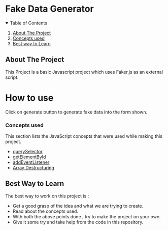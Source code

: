 # Fake Data Generator

<!-- TABLE OF CONTENTS -->
<details open="open">
  <summary>Table of Contents</summary>
  <ol>
    <li>
      <a href="#about-the-project">About The Project</a>
    <li>
      <a href="#concepts-used">Concepts used</a>
    </li>
    <li>
      <a href="#best-way-to-learn">Best way to Learn</a>
    </li>
  </ol>
</details>

<!-- ABOUT THE PROJECT -->

## About The Project

This Project is a basic Javascript project which uses Faker.js as an external script.

# How to use

Click on generate button to generate fake data into the form shown.

### Concepts used

This section lists the JavaScript concepts that were used while making this project.

- [querySelector](https://www.w3schools.com/jsref/met_document_queryselector.asp)
- [getElementById](https://www.w3schools.com/jsref/met_document_getelementbyid.asp)
- [addEventListener](https://www.w3schools.com/jsref/met_element_addeventlistener.asp)
- [Array Destructuring](https://developer.mozilla.org/en-US/docs/Web/JavaScript/Reference/Operators/Destructuring_assignment)
<!-- USAGE EXAMPLES -->

## Best Way to Learn

The best way to work on this project is :

- Get a good grasp of the idea and what we are trying to create.
- Read about the concepts used.
- With both the above points done , try to make the project on your own.
- Give it some try and take help from the code in this repository.
